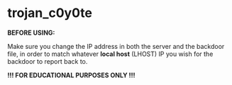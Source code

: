 # trojan_c0y0te

**BEFORE USING:**

Make sure you change the IP address in both the server and the backdoor file, in order to match whatever __local host__ (LHOST) IP you wish for the backdoor to report back to.


**!!! FOR EDUCATIONAL PURPOSES ONLY !!!**
